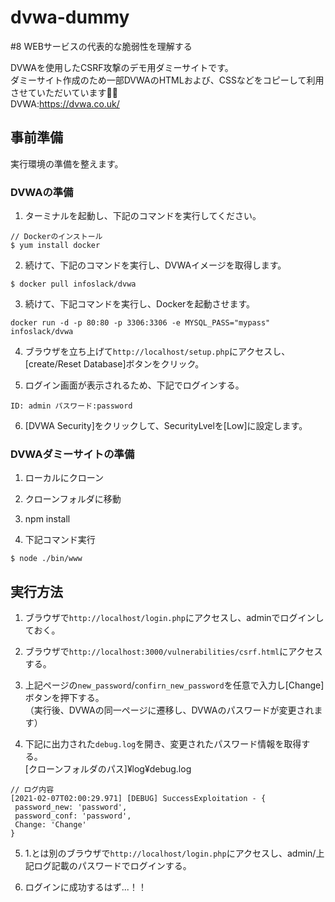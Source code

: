 # dvwa-dummy
#8 WEBサービスの代表的な脆弱性を理解する  

DVWAを使用したCSRF攻撃のデモ用ダミーサイトです。  
ダミーサイト作成のため一部DVWAのHTMLおよび、CSSなどをコピーして利用させていただいています🙇‍♀️  
DVWA:https://dvwa.co.uk/

## 事前準備  
実行環境の準備を整えます。  

### DVWAの準備
1. ターミナルを起動し、下記のコマンドを実行してください。  
```
// Dockerのインストール
$ yum install docker
```

2. 続けて、下記のコマンドを実行し、DVWAイメージを取得します。
```
$ docker pull infoslack/dvwa 
```

3. 続けて、下記コマンドを実行し、Dockerを起動させます。
```
docker run -d -p 80:80 -p 3306:3306 -e MYSQL_PASS="mypass" infoslack/dvwa
```

4. ブラウザを立ち上げて`http://localhost/setup.php`にアクセスし、[create/Reset Database]ボタンをクリック。

5. ログイン画面が表示されるため、下記でログインする。  
```
ID: admin パスワード:password
```

6. [DVWA Security]をクリックして、SecurityLvelを[Low]に設定します。  

### DVWAダミーサイトの準備  
1. ローカルにクローン

2. クローンフォルダに移動

3. npm install

4. 下記コマンド実行
```
$ node ./bin/www
```

## 実行方法  
1. ブラウザで`http://localhost/login.php`にアクセスし、adminでログインしておく。  

2. ブラウザで`http://localhost:3000/vulnerabilities/csrf.html`にアクセスする。  

3. 上記ページの`new_password`/`confirn_new_password`を任意で入力し[Change]ボタンを押下する。  
（実行後、DVWAの同一ページに遷移し、DVWAのパスワードが変更されます）

4. 下記に出力された`debug.log`を開き、変更されたパスワード情報を取得する。  
 [クローンフォルダのパス]¥log¥debug.log  
 
 ```
 // ログ内容
 [2021-02-07T02:00:29.971] [DEBUG] SuccessExploitation - {
  password_new: 'password',
  password_conf: 'password',
  Change: 'Change'
}
 ```  
 
 5. 1.とは別のブラウザで`http://localhost/login.php`にアクセスし、admin/上記ログ記載のパスワードでログインする。  
 
 6. ログインに成功するはず...！！
